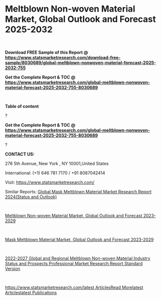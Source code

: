 <h1>Meltblown Non-woven Material Market, Global Outlook and Forecast 2025-2032</h1><br/><p><strong>Download FREE Sample of this Report @ <a href="https://www.statsmarketresearch.com/download-free-sample/8030689/global-meltblown-nonwoven-material-forecast-2025-2032-755">https://www.statsmarketresearch.com/download-free-sample/8030689/global-meltblown-nonwoven-material-forecast-2025-2032-755</a></strong></p>
 
 
 
 <div><b>Get the Complete Report & TOC @ <a href="https://www.statsmarketresearch.com/global-meltblown-nonwoven-material-forecast-2025-2032-755-8030689">https://www.statsmarketresearch.com/global-meltblown-nonwoven-material-forecast-2025-2032-755-8030689</a></b></div>
 
 
 
 <p><br />
 
 <b>Table of content</b></p>
 
 
 
 <p>? </p>
 
 
 
 <div><b>Get the Complete Report & TOC @ <a href="https://www.statsmarketresearch.com/global-meltblown-nonwoven-material-forecast-2025-2032-755-8030689">https://www.statsmarketresearch.com/global-meltblown-nonwoven-material-forecast-2025-2032-755-8030689</a></b></div>
 
 
 
 <p>? </p>
 
 
 
 <p><b>CONTACT US:</b><br />
 
 276 5th Avenue, New York , NY 10001,United States<br />
 
 International: (+1) 646 781 7170 / +91 8087042414<br />
 
 Visit: <a href="https://www.statsmarketresearch.com/">https://www.statsmarketresearch.com/</a><br />
 
 Similar Reports: <a href="https://www.statsmarketresearch.com/global-meltblown-nonwoven-material-forecast-2025-2032-755-8030689">Global Mask Meltblown Material Market Research Report 2024(Status and Outlook)</a><br />
 
 <br />
 
 <a href="https://www.statsmarketresearch.com/global-meltblown-nonwoven-material-forecast-2025-2032-755-8030689">Meltblown Non-woven Material Market, Global Outlook and Forecast 2023-2029</a><br />
 
 <br />
 
 <a href="https://www.statsmarketresearch.com/global-meltblown-nonwoven-material-forecast-2025-2032-755-8030689">Mask Meltblown Material Market, Global Outlook and Forecast 2023-2029</a><br />
 
 <br />
 
 <a href="https://www.statsmarketresearch.com/global-meltblown-nonwoven-material-forecast-2025-2032-755-8030689">2022-2027 Global and Regional Meltblown Non-woven Material Industry Status and Prospects Professional Market Research Report Standard Version</a><br />
 
 <br />
 
 <a href="https://gyeongbokgung.com">https://www.statsmarketresearch.com/</a><a href="https://hallyeomaritime.com">latest Articles</a><a href="https://jingwansa.com">Read More</a><a href="https://nguoiviet.jp/">latest Articles</a><a href="https://www.intelmarketresearch.com/">latest Publications</a></p>